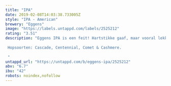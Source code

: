 ```yaml
---
title: "IPA"
date: 2019-02-08T14:03:38.733005Z
style: "IPA - American"
brewery: "Eggens"
image: "https://labels.untappd.com/labels/2525212"
rating: "3.51"
description: "Eggens IPA is een feit! Hartstikke gaaf, maar vooral lekker! Deze IPA is zacht moutig, maar vooral heel erg hoppig! Het bier ruikt heel fruitig, dit door de grote hoeveelheid hop tijdens de dry hop, maar ook een lekkere bitter,  Hopsoorten: Cascade, Centennial, Comet & Cashmere.  "
untappd_url: "https://untappd.com/b/eggens-ipa/2525212"
abv: "6.7"
ibu: "42"
robots: noindex,nofollow
---
```

